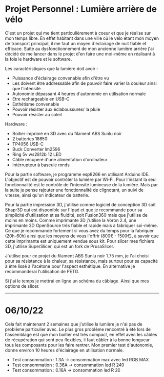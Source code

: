 # Projet Personnel : Lumière arrière de vélo 

C'est un projet qui me tient particulièrement à coeur et que je réalise sur mon temps libre. En effet habitant dans une ville où le vélo étant mon moyen de transport principal, il me faut un moyen d'éclairage de nuit fiable et efficace.
Suite au dysfonctionnement de mon ancienne lumière arrière j'ai décidé de me lancer dans le projet d'en faire une moi-même en réalisant à la fois le hardware et le software.

Les caractéristiques que la lumière doit avoir : 
- Puissance d'éclairage convenable afin d'être vu
- Les doivent être addressable afin de pouvoir faire varier la couleur ainsi que l'intensité
- Autonomie dépassant 4 heures d'autonomie en utilisation normale
- Etre rechargeable en USB-C
- Esthétisme convenable
- Pouvoir résister aux éclaboussures/ la pluie
- Pouvoir résister au soleil


Hardware : 
- Boitier imprimé en 3D avec du filament ABS Sunlu noir
- 2 batteries 18650
- TP4056 USB-C
- Buck Converter lm2596
- Ring 5v ws2812b 12 LED
- Câble récuperé d'une alimentation d'ordinateur
- Intérrupteur à bascule ronds

Pour la partie software, je programme esp8266 en utilisant Arduino IDE. L'objectif est de pouvoir contrôler la lumière par Wi-Fi. Pour l'instant la seul fonctionnalité est le contrôle de l'intensité lumineuse de la lumière.
Mais par la suite je pense rajouter une fonctionnalité de clignotant, un suivi de vitesse, ainsi qu'un indicateur de batterie.

Pour la partie impression 3D, j'utilise comme logiciel de conception 3D soit Shapr3D qui est disponible sur l'Ipad et que je recommande pour sa simplicité d'utilisation et sa fluidité, soit Fusion360 mais que j'utilise de moins en moins.
Comme imprimante 3D j'utilise la Voron 2.4, une imprimante 3D OpenSource très fiable et rapide mais à fabriquer soi-même. Ce que je recommande fortement si vous avez du temps pour la fabriquer (20h-60h) ainsi que les moyens de vous l'offrir (800€ - 1500€), à savoir que cette imprimante est uniquement vendue sous kit. Pour slicer mes fichiers 3D, j'utilise SuperSlicer, qui est un fork de PrusaSlicer.

J'utilise pour ce projet du filament ABS Sunlu noir 1.75 mm, je l'ai choisi pour sa résistance à la chaleur, sa résistance, mais surtout pour sa capacité à être lissé à l'acétone pour l'aspect esthétique. En alternative je recommanderai l'utilisation de PETG.

Si j'ai le temps je mettrai en ligne un schéma du câblage. Ainsi que mes options de slicer.

---
# 06/10/22

Cela fait maintenant 2 semaines que j'utilise la lumière je n'ai pas de problème particulier avec. Le plus gros problème rencontré à été lors de l'assemblage est que mon boitier est très compact, en effet avec les câbles de récupération qui sont peu flexibles, il faut câbler à la bonne longueur tous les composants pour les faire rentrer.
Mon premier test d'autonomie, donne environ 10 heures d'éclairage en utilisation normale.
- Test consommation : 1.3A -> consommation max avec led RGB MAX
- Test consommation : 0.36A -> consommation led R 240
- Test consommation : 0.16A -> consommation led R 20

